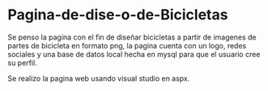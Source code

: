 ﻿# Pagina-de-dise-o-de-Bicicletas
Se penso la pagina con el fin de diseñar bicicletas a partir de imagenes de partes de bicicleta en formato png, la pagina cuenta con un logo, redes sociales y una base de datos local hecha en mysql para que el usuario cree su perfil.

Se realizo la pagina web usando visual studio en aspx.
